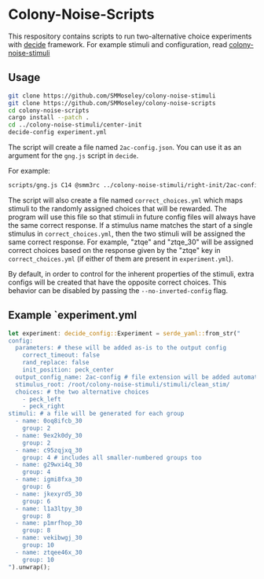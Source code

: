 # Colony-Noise-Scripts
This respository contains scripts to run two-alternative choice experiments with [decide](https://github.com/melizalab/decide) framework.
For example stimuli and configuration, read [colony-noise-stimuli](https://github.com/SMMoseley/colony-noise-stimuli)

## Usage
```bash
git clone https://github.com/SMMoseley/colony-noise-stimuli
git clone https://github.com/SMMoseley/colony-noise-scripts
cd colony-noise-scripts
cargo install --patch .
cd ../colony-noise-stimuli/center-init
decide-config experiment.yml
```

The script will create a file named `2ac-config.json`.
You can use it as an argument for the `gng.js` script in `decide`.

For example:
```bash
scripts/gng.js C14 @smm3rc ../colony-noise-stimuli/right-init/2ac-config.json --feed-duration 1000 --response-window 10000
```

The script will also create a file named `correct_choices.yml` which maps
stimuli to the randomly assigned choices that will be rewarded. The program will
use this file so that stimuli in future config files will always have the same
correct response. If a stimulus name matches the start of a single stimulus in
`correct_choices.yml`, then the two stimuli will be assigned the same correct response.
For example, "ztqe" and "ztqe\_30"
will be assigned correct choices based on the response given by the "ztqe" key in
`correct_choices.yml` (if either of them are present in `experiment.yml`).

By default, in order to control for the inherent properties of the stimuli,
extra configs will be created that have the opposite correct choices.
This behavior can be disabled by passing the `--no-inverted-config` flag.

## Example `experiment.yml
```rust
let experiment: decide_config::Experiment = serde_yaml::from_str("
config:
  parameters: # these will be added as-is to the output config
    correct_timeout: false
    rand_replace: false
    init_position: peck_center
  output_config_name: 2ac-config # file extension will be added automatically
  stimulus_root: /root/colony-noise-stimuli/stimuli/clean_stim/
  choices: # the two alternative choices
    - peck_left
    - peck_right
stimuli: # a file will be generated for each group
  - name: 0oq8ifcb_30
    group: 2
  - name: 9ex2k0dy_30
    group: 2
  - name: c95zqjxq_30
    group: 4 # includes all smaller-numbered groups too
  - name: g29wxi4q_30
    group: 4
  - name: igmi8fxa_30
    group: 6
  - name: jkexyrd5_30
    group: 6
  - name: l1a3ltpy_30
    group: 8
  - name: p1mrfhop_30
    group: 8
  - name: vekibwgj_30
    group: 10
  - name: ztqee46x_30
    group: 10
").unwrap();
```

